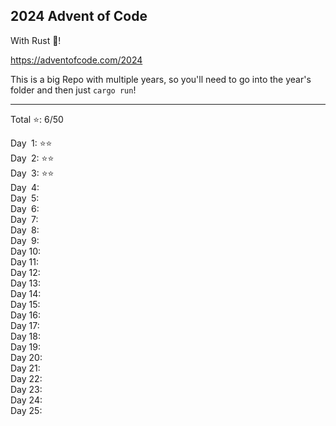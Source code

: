 
## 2024 Advent of Code

With Rust 🦀!

https://adventofcode.com/2024

This is a big Repo with multiple years, so you'll need to go into the year's folder and then just `cargo run`!

****

Total ⭐: 6/50  

Day &emsp14;1: ⭐⭐  
Day &emsp14;2: ⭐⭐  
Day &emsp14;3: ⭐⭐  
Day &emsp14;4:  
Day &emsp14;5:  
Day &emsp14;6:  
Day &emsp14;7:  
Day &emsp14;8:  
Day &emsp14;9:  
Day 10:  
Day 11:  
Day 12:  
Day 13:  
Day 14:  
Day 15:  
Day 16:  
Day 17:  
Day 18:  
Day 19:  
Day 20:  
Day 21:  
Day 22:  
Day 23:  
Day 24:  
Day 25:  
